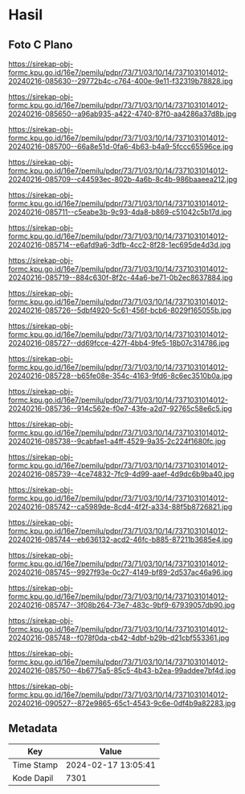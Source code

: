 # Hasil

## Foto C Plano

https://sirekap-obj-formc.kpu.go.id/16e7/pemilu/pdpr/73/71/03/10/14/7371031014012-20240216-085630--29772b4c-c764-400e-9e11-f32319b78828.jpg

https://sirekap-obj-formc.kpu.go.id/16e7/pemilu/pdpr/73/71/03/10/14/7371031014012-20240216-085650--a96ab935-a422-4740-87f0-aa4286a37d8b.jpg

https://sirekap-obj-formc.kpu.go.id/16e7/pemilu/pdpr/73/71/03/10/14/7371031014012-20240216-085700--66a8e51d-0fa6-4b63-b4a9-5fccc65596ce.jpg

https://sirekap-obj-formc.kpu.go.id/16e7/pemilu/pdpr/73/71/03/10/14/7371031014012-20240216-085709--c44593ec-802b-4a6b-8c4b-986baaeea212.jpg

https://sirekap-obj-formc.kpu.go.id/16e7/pemilu/pdpr/73/71/03/10/14/7371031014012-20240216-085711--c5eabe3b-9c93-4da8-b869-c51042c5b17d.jpg

https://sirekap-obj-formc.kpu.go.id/16e7/pemilu/pdpr/73/71/03/10/14/7371031014012-20240216-085714--e6afd9a6-3dfb-4cc2-8f28-1ec695de4d3d.jpg

https://sirekap-obj-formc.kpu.go.id/16e7/pemilu/pdpr/73/71/03/10/14/7371031014012-20240216-085719--884c630f-8f2c-44a6-be71-0b2ec8637884.jpg

https://sirekap-obj-formc.kpu.go.id/16e7/pemilu/pdpr/73/71/03/10/14/7371031014012-20240216-085726--5dbf4920-5c61-456f-bcb6-8029f165055b.jpg

https://sirekap-obj-formc.kpu.go.id/16e7/pemilu/pdpr/73/71/03/10/14/7371031014012-20240216-085727--dd69fcce-427f-4bb4-9fe5-18b07c314786.jpg

https://sirekap-obj-formc.kpu.go.id/16e7/pemilu/pdpr/73/71/03/10/14/7371031014012-20240216-085728--b65fe08e-354c-4163-9fd6-8c6ec3510b0a.jpg

https://sirekap-obj-formc.kpu.go.id/16e7/pemilu/pdpr/73/71/03/10/14/7371031014012-20240216-085736--914c562e-f0e7-43fe-a2d7-92765c58e6c5.jpg

https://sirekap-obj-formc.kpu.go.id/16e7/pemilu/pdpr/73/71/03/10/14/7371031014012-20240216-085738--9cabfae1-a4ff-4529-9a35-2c224f1680fc.jpg

https://sirekap-obj-formc.kpu.go.id/16e7/pemilu/pdpr/73/71/03/10/14/7371031014012-20240216-085739--4ce74832-7fc9-4d99-aaef-4d9dc6b9ba40.jpg

https://sirekap-obj-formc.kpu.go.id/16e7/pemilu/pdpr/73/71/03/10/14/7371031014012-20240216-085742--ca5989de-8cd4-4f2f-a334-88f5b8726821.jpg

https://sirekap-obj-formc.kpu.go.id/16e7/pemilu/pdpr/73/71/03/10/14/7371031014012-20240216-085744--eb636132-acd2-46fc-b885-87211b3685e4.jpg

https://sirekap-obj-formc.kpu.go.id/16e7/pemilu/pdpr/73/71/03/10/14/7371031014012-20240216-085745--9927f93e-0c27-4149-bf89-2d537ac46a96.jpg

https://sirekap-obj-formc.kpu.go.id/16e7/pemilu/pdpr/73/71/03/10/14/7371031014012-20240216-085747--3f08b264-73e7-483c-9bf9-67939057db90.jpg

https://sirekap-obj-formc.kpu.go.id/16e7/pemilu/pdpr/73/71/03/10/14/7371031014012-20240216-085748--f078f0da-cb42-4dbf-b29b-d21cbf553361.jpg

https://sirekap-obj-formc.kpu.go.id/16e7/pemilu/pdpr/73/71/03/10/14/7371031014012-20240216-085750--4b6775a5-85c5-4b43-b2ea-99addee7bf4d.jpg

https://sirekap-obj-formc.kpu.go.id/16e7/pemilu/pdpr/73/71/03/10/14/7371031014012-20240216-090527--872e9865-65c1-4543-9c6e-0df4b9a82283.jpg


## Metadata

| Key        | Value               |
| ---------- | ------------------- |
| Time Stamp | 2024-02-17 13:05:41 |
| Kode Dapil | 7301                |



